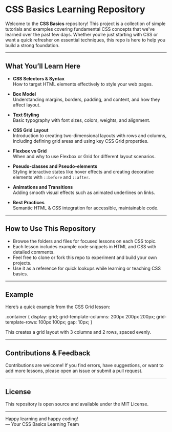 # CSS Basics Learning Repository

Welcome to the **CSS Basics** repository! This project is a collection of simple tutorials and examples covering fundamental CSS concepts that we've learned over the past few days. Whether you’re just starting with CSS or want a quick refresher on essential techniques, this repo is here to help you build a strong foundation.

---

## What You’ll Learn Here

- **CSS Selectors & Syntax**  
  How to target HTML elements effectively to style your web pages.

- **Box Model**  
  Understanding margins, borders, padding, and content, and how they affect layout.

- **Text Styling**  
  Basic typography with font sizes, colors, weights, and alignment.

- **CSS Grid Layout**  
  Introduction to creating two-dimensional layouts with rows and columns, including defining grid areas and using key CSS Grid properties.

- **Flexbox vs Grid**  
  When and why to use Flexbox or Grid for different layout scenarios.

- **Pseudo-classes and Pseudo-elements**  
  Styling interactive states like hover effects and creating decorative elements with `::before` and `::after`.

- **Animations and Transitions**  
  Adding smooth visual effects such as animated underlines on links.

- **Best Practices**  
  Semantic HTML & CSS integration for accessible, maintainable code.

---

## How to Use This Repository

- Browse the folders and files for focused lessons on each CSS topic.
- Each lesson includes example code snippets in HTML and CSS with detailed comments.
- Feel free to clone or fork this repo to experiment and build your own projects.
- Use it as a reference for quick lookups while learning or teaching CSS basics.

---

## Example

Here’s a quick example from the CSS Grid lesson:


.container {
display: grid;
grid-template-columns: 200px 200px 200px;
grid-template-rows: 100px 100px;
gap: 10px;
}


This creates a grid layout with 3 columns and 2 rows, spaced evenly.

---

## Contributions & Feedback

Contributions are welcome! If you find errors, have suggestions, or want to add more lessons, please open an issue or submit a pull request.

---

## License

This repository is open source and available under the MIT License.

---

Happy learning and happy coding!  
— Your CSS Basics Learning Team

